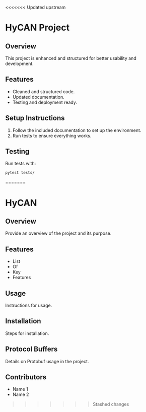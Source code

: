 <<<<<<< Updated upstream
# HyCAN Project

## Overview
This project is enhanced and structured for better usability and development.

## Features
- Cleaned and structured code.
- Updated documentation.
- Testing and deployment ready.

## Setup Instructions
1. Follow the included documentation to set up the environment.
2. Run tests to ensure everything works.

## Testing
Run tests with:
```bash
pytest tests/
```
=======
# HyCAN

## Overview
Provide an overview of the project and its purpose.

## Features
- List
- Of
- Key
- Features

## Usage
Instructions for usage.

## Installation
Steps for installation.

## Protocol Buffers
Details on Protobuf usage in the project.

## Contributors
- Name 1
- Name 2
>>>>>>> Stashed changes
